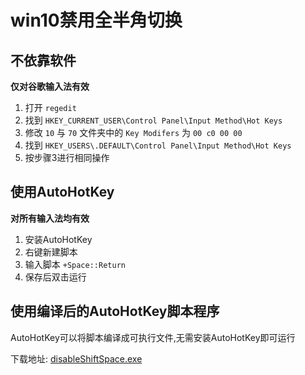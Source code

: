 # win10禁用全半角切换

## 不依靠软件
**仅对谷歌输入法有效**

1. 打开 `regedit`
2. 找到 `HKEY_CURRENT_USER\Control Panel\Input Method\Hot Keys`
3. 修改 `10` 与 `70` 文件夹中的 `Key Modifers` 为 `00 c0 00 00`
4. 找到 `HKEY_USERS\.DEFAULT\Control Panel\Input Method\Hot Keys`
5. 按步骤3进行相同操作

## 使用AutoHotKey
**对所有输入法均有效**

1. 安装AutoHotKey
2. 右键新建脚本
3. 输入脚本 `+Space::Return`
4. 保存后双击运行

## 使用编译后的AutoHotKey脚本程序
AutoHotKey可以将脚本编译成可执行文件,无需安装AutoHotKey即可运行

下载地址: [disableShiftSpace.exe](https://github.com/zifux/zifux.github.io/releases/download/disableShiftSpace/disableShiftSpace.exe)
